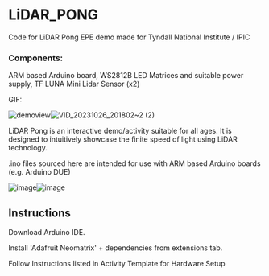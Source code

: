 # LiDAR_PONG
Code for LiDAR Pong EPE demo made for Tyndall National Institute / IPIC

### Components:

ARM based Arduino board, WS2812B LED Matrices and suitable power supply, TF LUNA Mini Lidar Sensor (x2)

GIF:

![demoview](https://github.com/jmccw/LiDAR_PONG/assets/72471173/0b9aff2a-9aca-463f-a4e1-5f13fa56795f)![VID_20231026_201802~2 (2)](https://github.com/jmccw/LiDAR_PONG/assets/72471173/fda63dc9-0107-49eb-af25-8eacf6ec9f80)


LiDAR Pong is an interactive demo/activity suitable for all ages. It is designed to intuitively showcase the finite speed of light using LiDAR technology.

.ino files sourced here are intended for use with ARM based Arduino boards (e.g. Arduino DUE)

![image](https://github.com/jmccw/LiDAR_PONG/assets/72471173/5ca6b267-659e-48be-a77d-d26100666713)![image](https://github.com/jmccw/LiDAR_PONG/assets/72471173/4f92b780-5d6e-42fd-9337-21de8519a05a)



## Instructions
Download Arduino IDE.

Install 'Adafruit Neomatrix' + dependencies from extensions tab.

Follow Instructions listed in Activity Template for Hardware Setup

